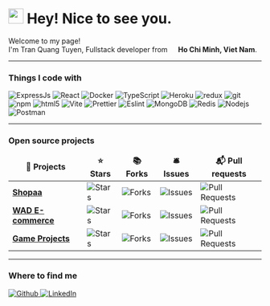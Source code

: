 <h1>
  <img src="https://emojis.slackmojis.com/emojis/images/1531849430/4246/blob-sunglasses.gif?1531849430" width="30" />
  Hey! Nice to see you.
</h1>
<p>Welcome to my page! </br> I'm Tran Quang Tuyen, Fullstack developer from
  <img src="https://flagcdn.com/16x12/vn.png" width="13" />
  <b>Ho Chi Minh, Viet Nam</b>.
</p>

<hr />

<h3>Things I code with</h3>
<p>
  <img alt="ExpressJs" src="https://img.shields.io/badge/Express.js-000000?logo=express&logoColor=fff&style=flat" />
  <img alt="React" src="https://img.shields.io/badge/-React-45b8d8?style=flat-square&logo=react&logoColor=white" />
  <img alt="Docker" src="https://img.shields.io/badge/-Docker-46a2f1?style=flat-square&logo=docker&logoColor=white" />
  <img alt="TypeScript"
    src="https://img.shields.io/badge/-TypeScript-007ACC?style=flat-square&logo=typescript&logoColor=white" />
  <img alt="Heroku" src="https://img.shields.io/badge/-Heroku-430098?style=flat-square&logo=heroku&logoColor=white" />
  <img alt="redux" src="https://img.shields.io/badge/-Redux-764ABC?style=flat-square&logo=redux&logoColor=white" />
  <img alt="git" src="https://img.shields.io/badge/-Git-F05032?style=flat-square&logo=git&logoColor=white" />
  <img alt="npm" src="https://img.shields.io/badge/-NPM-CB3837?style=flat-square&logo=npm&logoColor=white" />
  <img alt="html5" src="https://img.shields.io/badge/-HTML5-E34F26?style=flat-square&logo=html5&logoColor=white" />
  <img alt="Vite" src="https://img.shields.io/badge/-Vite-B73BFE?style=flat&logo=vite&logoColor=white" />
  <img alt="Prettier"
    src="https://img.shields.io/badge/-Prettier-F7B93E?style=flat-square&logo=prettier&logoColor=white" />
  <img alt="Eslint" src="https://img.shields.io/badge/ESLint-3A33D1?logo=eslint" />
  <img alt="MongoDB"
    src="https://img.shields.io/badge/-MongoDB-13aa52?style=flat-square&logo=mongodb&logoColor=white" />
  <img alt="Redis" src="https://img.shields.io/badge/Redis-DC382D?style=flat-square&logo=redis&logoColor=white" />
  <img alt="Nodejs" src="https://img.shields.io/badge/-Nodejs-43853d?style=flat-square&logo=Node.js&logoColor=white" />
  <img alt="Postman" src="https://img.shields.io/badge/-Postman-FF6C37?style=flat&logo=postman&logoColor=white" />
</p>

<hr />

<h3>Open source projects</h3>
<table>
  <thead align="center">
    <tr border: none;>
      <td><b>🎁 Projects</b></td>
      <td><b>⭐ Stars</b></td>
      <td><b>📚 Forks</b></td>
      <td><b>🛎 Issues</b></td>
      <td><b>📬 Pull requests</b></td>
    </tr>
  </thead>
  <tbody>
    <tr>
      <td><a href="https://github.com/Vuhuydiet/shopaa"><b>Shopaa</b></a></td>
      <td>
        <img alt="Stars" src="https://img.shields.io/github/stars/Vuhuydiet/shopaa?style=flat-square&labelColor=343b41" />
      </td>
      <td>
        <img alt="Forks" src="https://img.shields.io/github/forks/Vuhuydiet/shopaa?style=flat-square&labelColor=343b41" />
      </td>
      <td>
        <img alt="Issues" src="https://img.shields.io/github/issues/Vuhuydiet/shopaa?style=flat-square&labelColor=343b41" />
      </td>
      <td>
        <img alt="Pull Requests" src="https://img.shields.io/github/issues-pr/Vuhuydiet/shopaa?style=flat-square&labelColor=343b41" />
      </td>
    </tr>
    <tr>
      <td>
        <a href="https://github.com/Shungisme/WAD-E-Commerce">
          <b>WAD E-commerce</b>
        </a>
      </td>
      <td>
        <img alt="Stars" src="https://img.shields.io/github/stars/Shungisme/WAD-E-Commerce?style=flat-square&labelColor=343b41" />
      </td>
      <td>
        <img alt="Forks" src="https://img.shields.io/github/forks/Shungisme/WAD-E-Commerce?style=flat-square&labelColor=343b41" />
      </td>
      <td>
        <img alt="Issues" src="https://img.shields.io/github/issues/Shungisme/WAD-E-Commerce?style=flat-square&labelColor=343b41" />
      </td>
      <td>
        <img alt="Pull Requests" src="https://img.shields.io/github/issues-pr/Shungisme/WAD-E-Commerce?style=flat-square&labelColor=343b41" />
      </td>
    </tr>
    <tr>
      <td>
        <a href="https://github.com/TQTuyen/game-cs50">
          <b>Game Projects</b>
        </a>
      </td>
      <td>
        <img alt="Stars" src="https://img.shields.io/github/stars/TQTuyen/game-cs50?style=flat-square&labelColor=343b41" />
      </td>
      <td>
        <img alt="Forks" src="https://img.shields.io/github/forks/TQTuyen/game-cs50?style=flat-square&labelColor=343b41" />
      </td>
      <td>
        <img alt="Issues" src="https://img.shields.io/github/issues/TQTuyen/game-cs50?style=flat-square&labelColor=343b41" />
      </td>
      <td>
        <img alt="Pull Requests" src="https://img.shields.io/github/issues-pr/TQTuyen/game-cs50?style=flat-square&labelColor=343b41" />
      </td>
    </tr>
  </tbody>
</table>

<hr />

<h3>Where to find me</h3>
<p>
  <a href="https://github.com/TQTuyen" target="_blank">
    <img alt="Github" src="https://img.shields.io/badge/GitHub-%2312100E.svg?&style=for-the-badge&logo=Github&logoColor=white" />
  </a>
  <a href="https://www.linkedin.com/in/tran-quang-tuyen/" target="_blank">
    <img alt="LinkedIn" src="https://img.shields.io/badge/linkedin-%230077B5.svg?&style=for-the-badge&logo=linkedin&logoColor=white" />
  </a>
</p>